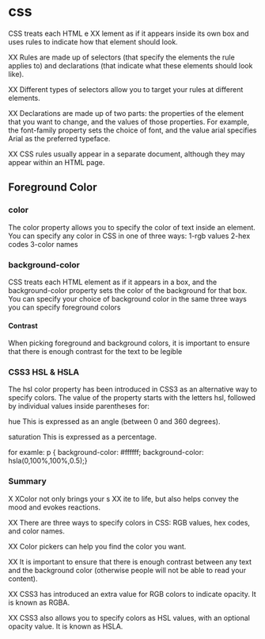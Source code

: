 
# css
CSS treats each HTML e XX lement as if it appears inside
its own box and uses rules to indicate how that
element should look.

XX Rules are made up of selectors (that specify the
elements the rule applies to) and declarations (that
indicate what these elements should look like).

XX Different types of selectors allow you to target your
rules at different elements.

XX Declarations are made up of two parts: the properties
of the element that you want to change, and the values
of those properties. For example, the font-family
property sets the choice of font, and the value arial
specifies Arial as the preferred typeface.

XX CSS rules usually appear in a separate document,
although they may appear within an HTML page.

## Foreground Color
### color
The color property allows you
to specify the color of text inside
an element. You can specify any
color in CSS in one of three ways:
1-rgb values 
2-hex codes
3-color names

### background-color
CSS treats each HTML element
as if it appears in a box, and the
background-color property
sets the color of the background
for that box.
You can specify your choice of 
background color in the same
three ways you can specify
foreground colors

#### Contrast
When picking foreground and background
colors, it is important to ensure that there is
enough contrast for the text to be legible

### CSS3 HSL & HSLA
The hsl color property has
been introduced in CSS3 as an
alternative way to specify colors.
The value of the property starts
with the letters hsl, followed
by individual values inside parentheses for:

hue
This is expressed as an angle
(between 0 and 360 degrees).

saturation
This is expressed as a
percentage.

for examle:
p {
background-color: #ffffff;
background-color: hsla(0,100%,100%,0.5);}

### Summary 
X XColor not only brings your s XX ite to life, but also helps
convey the mood and evokes reactions.

XX There are three ways to specify colors in CSS:
RGB values, hex codes, and color names.

XX Color pickers can help you find the color you want.

XX It is important to ensure that there is enough contrast
between any text and the background color (otherwise
people will not be able to read your content).

XX CSS3 has introduced an extra value for RGB colors to
indicate opacity. It is known as RGBA.

XX CSS3 also allows you to specify colors as HSL values,
with an optional opacity value. It is known as HSLA.

